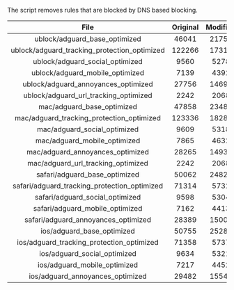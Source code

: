 The script removes rules that are blocked by DNS based blocking.


| File | Original | Modified |
|:----:|:-----:|:-----:|
| ublock/adguard_base_optimized | 46041 | 21750 |
| ublock/adguard_tracking_protection_optimized | 122266 | 17310 |
| ublock/adguard_social_optimized | 9560 | 5278 |
| ublock/adguard_mobile_optimized | 7139 | 4392 |
| ublock/adguard_annoyances_optimized | 27756 | 14692 |
| ublock/adguard_url_tracking_optimized | 2242 | 2068 |
| mac/adguard_base_optimized | 47858 | 23486 |
| mac/adguard_tracking_protection_optimized | 123336 | 18284 |
| mac/adguard_social_optimized | 9609 | 5318 |
| mac/adguard_mobile_optimized | 7865 | 4632 |
| mac/adguard_annoyances_optimized | 28265 | 14935 |
| mac/adguard_url_tracking_optimized | 2242 | 2068 |
| safari/adguard_base_optimized | 50062 | 24829 |
| safari/adguard_tracking_protection_optimized | 71314 | 5732 |
| safari/adguard_social_optimized | 9598 | 5304 |
| safari/adguard_mobile_optimized | 7162 | 4413 |
| safari/adguard_annoyances_optimized | 28389 | 15008 |
| ios/adguard_base_optimized | 50755 | 25289 |
| ios/adguard_tracking_protection_optimized | 71358 | 5737 |
| ios/adguard_social_optimized | 9634 | 5321 |
| ios/adguard_mobile_optimized | 7217 | 4452 |
| ios/adguard_annoyances_optimized | 29482 | 15545 |